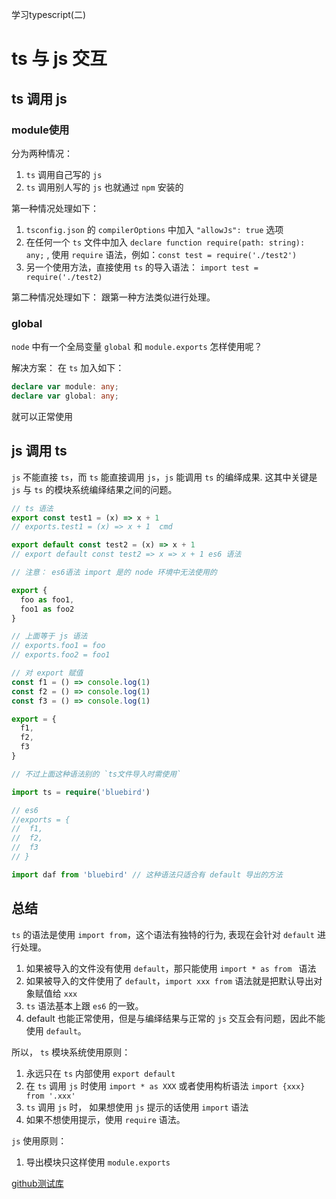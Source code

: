 学习typescript(二)

# ts 与 js 交互

## ts 调用 js
### module使用
分为两种情况：
1. `ts` 调用自己写的 `js`
2. `ts` 调用别人写的 `js` 也就通过 `npm` 安装的

第一种情况处理如下：
1. `tsconfig.json` 的 `compilerOptions` 中加入 `"allowJs": true` 选项
2. 在任何一个 `ts` 文件中加入 `declare function require(path: string): any;` , 使用 `require` 语法，例如：`const test = require('./test2')`
3. 另一个使用方法，直接使用 `ts` 的导入语法： `import test = require('./test2)`

第二种情况处理如下：
跟第一种方法类似进行处理。

### global
`node` 中有一个全局变量 `global` 和 `module.exports` 怎样使用呢？

解决方案：
在 `ts` 加入如下：
```typescript
declare var module: any;
declare var global: any;
```
就可以正常使用

## js 调用 ts
`js` 不能直接 `ts`，而 `ts` 能直接调用 `js`，`js` 能调用 `ts` 的编绎成果.
这其中关键是 `js` 与 `ts` 的模块系统编绎结果之间的问题。

```ts
// ts 语法
export const test1 = (x) => x + 1
// exports.test1 = (x) => x + 1  cmd

export default const test2 = (x) => x + 1
// export default const test2 => x => x + 1 es6 语法

// 注意： es6语法 import 是的 node 环境中无法使用的

export {
  foo as foo1,
  foo1 as foo2
}

// 上面等于 js 语法
// exports.foo1 = foo
// exports.foo2 = foo1

// 对 export 赋值
const f1 = () => console.log(1)
const f2 = () => console.log(1)
const f3 = () => console.log(1)

export = {
  f1,
  f2,
  f3
}

// 不过上面这种语法别的 `ts文件导入时需使用`

import ts = require('bluebird')

// es6
//exports = {
//  f1,
//  f2,
//  f3
// }

import daf from 'bluebird' // 这种语法只适合有 default 导出的方法

```

## 总结

`ts` 的语法是使用 `import from`，这个语法有独特的行为, 表现在会针对 `default` 进行处理。

1. 如果被导入的文件没有使用 `default`，那只能使用 `import * as from ` 语法
2. 如果被导入的文件使用了 `default`，`import xxx from` 语法就是把默认导出对象赋值给 `xxx`
3. `ts` 语法基本上跟 `es6` 的一致。
5. default 也能正常使用，但是与编绎结果与正常的 `js` 交互会有问题，因此不能使用 `default`。

所以， `ts` 模块系统使用原则：
1. 永远只在 `ts` 内部使用 `export default`
2. 在 `ts` 调用 `js` 时使用 `import * as XXX` 或者使用构析语法 `import {xxx} from '.xxx'`
3. `ts` 调用 `js` 时， 如果想使用 `js` 提示的话使用 `import` 语法
4. 如果不想使用提示，使用 `require` 语法。

`js` 使用原则：
1. 导出模块只这样使用 `module.exports`


[github测试库](https://github.com/htoooth/typescript-study)
